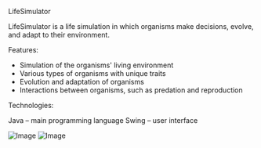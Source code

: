 LifeSimulator

LifeSimulator is a life simulation in which organisms make decisions, evolve, and adapt to their environment.

Features:

- Simulation of the organisms' living environment
- Various types of organisms with unique traits
- Evolution and adaptation of organisms
- Interactions between organisms, such as predation and reproduction

Technologies:

Java – main programming language
Swing – user interface

![Image](https://github.com/user-attachments/assets/9909facf-fbeb-483b-ac79-ccf2838e22e6)
![Image](https://github.com/user-attachments/assets/4c403d7d-4b1c-44cb-a271-78859a4753e7)
